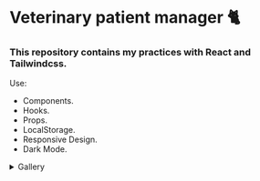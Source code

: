 # Veterinary patient manager 🐈

### This repository contains my practices with React and Tailwindcss.

Use:
- Components.
- Hooks.
- Props.
- LocalStorage.
- Responsive Design.
- Dark Mode.

<details>
<summary>Gallery</summary>
  
![image](https://user-images.githubusercontent.com/85462420/173693924-dd0e6c0b-d0db-4ea0-ae71-e854af2dd610.png)
  
 ![image](https://user-images.githubusercontent.com/85462420/173693482-8df585b4-381a-44b1-927a-5148f8ca42f5.png)


</details>
